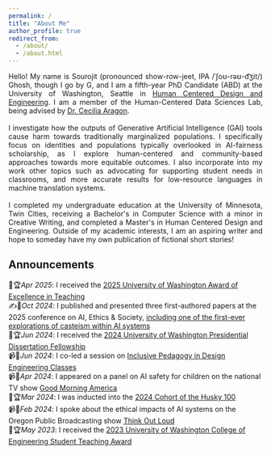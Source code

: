 ```yaml
---
permalink: /
title: "About Me"
author_profile: true
redirect_from: 
  - /about/
  - /about.html
---
```


<div align="justify"> Hello! My name is Sourojit (pronounced show-row-jeet, IPA /ˈʃoʊ-rəʊ-d͡ʒit/) Ghosh, though I go by G, and I am a fifth-year PhD Candidate (ABD) at the University of Washington, Seattle in <a href = "https://www.hcde.washington.edu/">Human Centered Design and Engineering</a>. I am a member of the Human-Centered Data Sciences Lab, being advised by <a href = "https://faculty.washington.edu/aragon/">Dr. Cecilia Aragon</a>. <br><br> 
  I investigate how the outputs of Generative Artificial Intelligence (GAI) tools cause harm towards traditionally marginalized populations. I specifically focus on identities and populations typically overlooked in AI-fairness scholarship, as I explore human-centered and community-based approaches towards more equitable outcomes. I also incorporate into my work other topics such as advocating for supporting student needs in classrooms, and more accurate results for low-resource languages in machine translation systems. <br><br>
  I completed my undergraduate education at the University of Minnesota, Twin Cities, receiving a Bachelor's in Computer Science with a minor in Creative Writing, and completed a Master's in Human Centered Design and Engineering. Outside of my academic interests, I am an aspiring writer and hope to someday have my own publication of fictional short stories! </div>

<h2>Announcements</h2>
🥇🏆<em>Apr 2025</em>: I received the <a href = "https://www.hcde.washington.edu/news/article/2025-04-14/hcde-phd-candidate-sourojit-ghosh-receives-uw-excellence-teaching-award">2025 University of Washington Award of Excellence in Teaching</a> <br>
✍️📃<em>Oct 2024</em>: I published and presented three first-authored papers at the 2025 conference on AI, Ethics & Society, <a href = "https://ojs.aaai.org/index.php/AIES/article/view/31652">including one of the first-ever explorations of casteism within AI systems</a> <br>
🥇🏆<em>Jun 2024</em>: I received the <a href = "https://www.hcde.washington.edu/news/article/2024-06-17/phd-candidate-sourojit-ghosh-receives-presidential-dissertation-fellowship">2024 University of Washington Presidential Dissertation Fellowship</a> <br>
📹🎤<em>Jun 2024</em>: I co-led a session on <a href = "https://www.hcde.washington.edu/news/article/2024-06-13/recording-inclusive-pedagogy-workshop-sarah-coppola-and-sourojit-ghosh"> Inclusive Pedagogy in Design Engineering Classes</a> <br>
📹🎤<em>Apr 2024</em>: I appeared on a panel on AI safety for children on the national TV show <a href = "https://youtu.be/_Yk2bRvzfI8?si=5YBsxrNkoTmJh3WC"> Good Morning America</a> <br>
🥇🏆<em>Mar 2024</em>: I was inducted into the <a href = "https://www.hcde.washington.edu/news/husky100-2024">2024 Cohort of the Husky 100</a> <br>
📹🎤<em>Feb 2024</em>: I spoke about the ethical impacts of AI systems on the Oregon Public Broadcasting show <a href = "https://www.opb.org/article/2024/02/13/navigating-the-ethical-challenges-of-artificial-intelligence/"> Think Out Loud</a> <br>
🥇🏆<em>May 2023</em>: I received the <a href = "https://www.hcde.washington.edu/news/article/2023-05-23/hcde-students-faculty-and-staff-named-2023-college-engineering-awardees">2023 University of Washington College of Engineering Student Teaching Award</a> <br>
